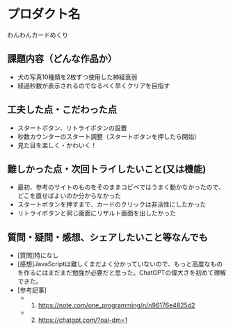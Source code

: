 # プロダクト名

わんわんカードめくり

## 課題内容（どんな作品か）

- 犬の写真10種類を2枚ずつ使用した神経衰弱
- 経過秒数が表示されるのでなるべく早くクリアを目指す

## 工夫した点・こだわった点

- スタートボタン、リトライボタンの設置
- 秒数カウンターのスタート調整（スタートボタンを押したら開始）
- 見た目を楽しく・かわいく！

## 難しかった点・次回トライしたいこと(又は機能)

- 最初、参考のサイトのものをそのままコピペではうまく動かなかったので、どこを直せばよいのか分からなかった
- スタートボタンを押すまで、カードのクリックは非活性にしたかった
- リトライボタンと同じ画面にリザルト画面を出したかった

## 質問・疑問・感想、シェアしたいこと等なんでも

- [質問]特になし
- [感想]JavaScriptは難しくまだよく分かっていないので、もっと高度なものを作るにはまだまだ勉強が必要だと思った。ChatGPTの偉大さを初めて理解できた。
- [参考記事]
  - 1. https://note.com/one_programming/n/n96176e4825d2
  - 2. https://chatgpt.com/?oai-dm=1
